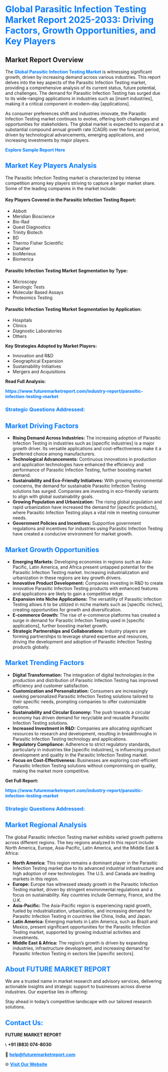 <h1 style="color: #007BFF;">Global Parasitic Infection Testing Market Report 2025-2033: Driving Factors, Growth Opportunities, and Key Players</h1>

<section id="overview">
<h2>Market Report Overview</h2>
<p>The <a href="https://www.futuremarketreport.com/industry-report/parasitic-infection-testing-market" style="color: #007BFF; text-decoration: none;"><strong>Global Parasitic Infection Testing Market</strong></a> is witnessing significant growth, driven by increasing demand across various industries. This report delves into the key aspects of the Parasitic Infection Testing market, providing a comprehensive analysis of its current status, future potential, and challenges. The demand for Parasitic Infection Testing has surged due to its wide-ranging applications in industries such as [insert industries], making it a critical component in modern-day [applications].</p>
<p>As consumer preferences shift and industries innovate, the Parasitic Infection Testing market continues to evolve, offering both challenges and opportunities for stakeholders. The global market is expected to expand at a substantial compound annual growth rate (CAGR) over the forecast period, driven by technological advancements, emerging applications, and increasing investments by major players.</p>
</section>

<section id="overview">
<p><a href="https://www.futuremarketreport.com/request-sample/reportId=77561" style="color: #007BFF; text-decoration: none;"><strong>Explore Sample Report Here</strong></a></p>
</section>

<section id="key-players">
<h2 style="color: #007BFF;">Market Key Players Analysis</h2>
<p>The Parasitic Infection Testing market is characterized by intense competition among key players striving to capture a larger market share. Some of the leading companies in the market include:</p>
<h4>Key Players Covered in the Parasitic Infection Testing Report:</h4>
<ul><li>Abbott</li><li>Meridian Bioscience</li><li>Bio-Rad</li><li>Quest Diagnostics</li><li>Trinity Biotech</li><li>BD</li><li>Thermo Fisher Scientific</li><li>Danaher</li><li>bioMerieux</li><li>Biomerica</li></ul>
<h4>Parasitic Infection Testing Market Segmentation by Type:</h4>
<ul><li>Microscopy</li><li>Serologic Tests</li><li>Molecular Based Assays</li><li>Proteomics Testing</li></ul>

<h4>Parasitic Infection Testing Market Segmentation by Application:</h4>
<ul><li>Hospitals</li><li>Clinics</li><li>Diagnostic Laboratories</li><li>Others</li></ul>
<p><strong>Key Strategies Adopted by Market Players:</strong></p>
<ul>
<li>Innovation and R&D</li>
<li>Geographical Expansion</li>
<li>Sustainability Initiatives</li>
<li>Mergers and Acquisitions</li>
</ul>
</section>

<section>
<p><strong>Read Full Analysis: </strong></p><a href="https://www.futuremarketreport.com/industry-report/parasitic-infection-testing-market" style="color: #007BFF; text-decoration: none;"><strong>https://www.futuremarketreport.com/industry-report/parasitic-infection-testing-market</strong></a>
<h3 style="color: #007BFF;">Strategic Questions Addressed:</h3>
</section>

<section id="driving-factors">
<h2 style="color: #007BFF;">Market Driving Factors</h2>
<ul>
<li><strong>Rising Demand Across Industries:</strong> The increasing adoption of Parasitic Infection Testing in industries such as [specific industries] is a major growth driver. Its versatile applications and cost-effectiveness make it a preferred choice among manufacturers.</li>
<li><strong>Technological Advancements:</strong> Continuous innovations in production and application technologies have enhanced the efficiency and performance of Parasitic Infection Testing, further boosting market demand.</li>
<li><strong>Sustainability and Eco-Friendly Initiatives:</strong> With growing environmental concerns, the demand for sustainable Parasitic Infection Testing solutions has surged. Companies are investing in eco-friendly variants to align with global sustainability goals.</li>
<li><strong>Growing Population and Urbanization:</strong> The rising global population and rapid urbanization have increased the demand for [specific products], where Parasitic Infection Testing plays a vital role in meeting consumer needs.</li>
<li><strong>Government Policies and Incentives:</strong> Supportive government regulations and incentives for industries using Parasitic Infection Testing have created a conducive environment for market growth.</li>
</ul>
</section>

<section id="growth-opportunities">
<h2 style="color: #007BFF;">Market Growth Opportunities</h2>
<ul>
<li><strong>Emerging Markets:</strong> Developing economies in regions such as Asia-Pacific, Latin America, and Africa present untapped potential for the Parasitic Infection Testing market. Increasing industrialization and urbanization in these regions are key growth drivers.</li>
<li><strong>Innovative Product Development:</strong> Companies investing in R&D to create innovative Parasitic Infection Testing products with enhanced features and applications are likely to gain a competitive edge.</li>
<li><strong>Expansion into Niche Applications:</strong> The versatility of Parasitic Infection Testing allows it to be utilized in niche markets such as [specific niches], creating opportunities for growth and diversification.</li>
<li><strong>E-commerce Growth:</strong> The rise of e-commerce platforms has created a surge in demand for Parasitic Infection Testing used in [specific applications], further boosting market growth.</li>
<li><strong>Strategic Partnerships and Collaborations:</strong> Industry players are forming partnerships to leverage shared expertise and resources, driving the development and adoption of Parasitic Infection Testing products globally.</li>
</ul>
</section>

<section id="trending-factors">
<h2 style="color: #007BFF;">Market Trending Factors</h2>
<ul>
<li><strong>Digital Transformation:</strong> The integration of digital technologies in the production and distribution of Parasitic Infection Testing has improved efficiency and customer satisfaction.</li>
<li><strong>Customization and Personalization:</strong> Consumers are increasingly seeking personalized Parasitic Infection Testing solutions tailored to their specific needs, prompting companies to offer customizable options.</li>
<li><strong>Sustainability and Circular Economy:</strong> The push towards a circular economy has driven demand for recyclable and reusable Parasitic Infection Testing solutions.</li>
<li><strong>Increased Investment in R&D:</strong> Companies are allocating significant resources to research and development, resulting in breakthroughs in Parasitic Infection Testing technology and applications.</li>
<li><strong>Regulatory Compliance:</strong> Adherence to strict regulatory standards, particularly in industries like [specific industries], is influencing product development and quality in the Parasitic Infection Testing market.</li>
<li><strong>Focus on Cost-Effectiveness:</strong> Businesses are exploring cost-efficient Parasitic Infection Testing solutions without compromising on quality, making the market more competitive.</li>
</ul>
</section>

<section>
<p><strong>Get Full Report: </strong></p><a href="https://www.futuremarketreport.com/industry-report/parasitic-infection-testing-market" style="color: #007BFF; text-decoration: none;"><strong>https://www.futuremarketreport.com/industry-report/parasitic-infection-testing-market</strong></a>
<h3 style="color: #007BFF;">Strategic Questions Addressed:</h3>
</section>


<section id="regional-analysis">
<h2 style="color: #007BFF;">Market Regional Analysis</h2>
<p>The global Parasitic Infection Testing market exhibits varied growth patterns across different regions. The key regions analyzed in this report include North America, Europe, Asia-Pacific, Latin America, and the Middle East & Africa:</p>
<ul>
<li><strong>North America:</strong> This region remains a dominant player in the Parasitic Infection Testing market due to its advanced industrial infrastructure and high adoption of new technologies. The U.S. and Canada are leading markets in this region.</li>
<li><strong>Europe:</strong> Europe has witnessed steady growth in the Parasitic Infection Testing market, driven by stringent environmental regulations and a focus on sustainability. Key countries include Germany, France, and the U.K.</li>
<li><strong>Asia-Pacific:</strong> The Asia-Pacific region is experiencing rapid growth, fueled by industrialization, urbanization, and increasing demand for Parasitic Infection Testing in countries like China, India, and Japan.</li>
<li><strong>Latin America:</strong> Emerging markets in Latin America, such as Brazil and Mexico, present significant opportunities for the Parasitic Infection Testing market, supported by growing industrial activities and investments.</li>
<li><strong>Middle East & Africa:</strong> The region’s growth is driven by expanding industries, infrastructure development, and increasing demand for Parasitic Infection Testing in sectors like [specific sectors].</li>
</ul>
</section>

<footer>
<h2 style="color: #007BFF;">About FUTURE MARKET REPORT</h2>
<p>We are a trusted name in market research and advisory services, delivering actionable insights and strategic support to businesses across diverse industries. Our expertise lies in offering:</p>

<p>Stay ahead in today’s competitive landscape with our tailored research solutions.</p>

<h2 style="color: #007BFF;">Contact Us:</h2>
<p><strong>FUTURE MARKET REPORT</strong></p>
<p>📞 <strong>+91 (883) 074-8030</strong></p>
<p>📧 <strong><a href="mailto:help@futuremarketreport.com" style="color: #007BFF;">help@futuremarketreport.com</a></strong></p>
<p>🌐 <strong><a href="https://www.futuremarketreport.com/" style="color: #007BFF;">Visit Our Website</a></strong></p>
</footer>